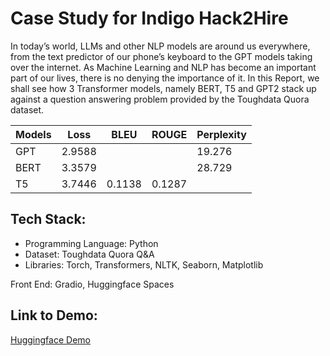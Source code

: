 # Case Study for Indigo Hack2Hire

In today’s world, LLMs and other NLP models are around us everywhere,
from the text predictor of our phone’s keyboard to the
GPT models taking over the internet. As Machine Learning and
NLP has become an important part of our lives, there is no denying
the importance of it.
In this Report, we shall see how 3 Transformer models, namely
BERT, T5 and GPT2 stack up against a question answering problem
provided by the Toughdata Quora dataset.

| Models | Loss   | BLEU   | ROUGE  | Perplexity |
|--------|--------|--------|--------|------------|
| GPT    | 2.9588 |        |        | 19.276     |
| BERT   | 3.3579 |        |        | 28.729     |
| T5     | 3.7446 | 0.1138 | 0.1287 |            |


## Tech Stack:
- Programming Language: Python
- Dataset: Toughdata Quora Q&A
- Libraries: Torch, Transformers, NLTK, Seaborn, Matplotlib

Front End: Gradio, Huggingface Spaces


## Link to Demo:

[Huggingface Demo](https://huggingface.co/spaces/karanzrk/Unified_Quora_QA)



